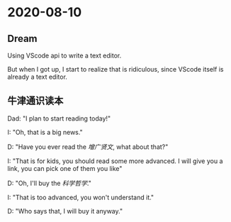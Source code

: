 # 2020-08-10

## Dream

Using VScode api to write a text editor.

But when I got up, I start to realize that is ridiculous, since VScode itself is already a text editor.



## 牛津通识读本

Dad: "I plan to start reading today!"

I: "Oh, that is a big news."

D: "Have you ever read the *增广贤文*, what about that?"

I: "That is for kids, you should read some more advanced. I will give you a link, you can pick one of them you like"

D: "Oh, I'll buy the *科学哲学*."

I: "That is too advanced, you won't understand it."

D: "Who says that, I will buy it anyway."




